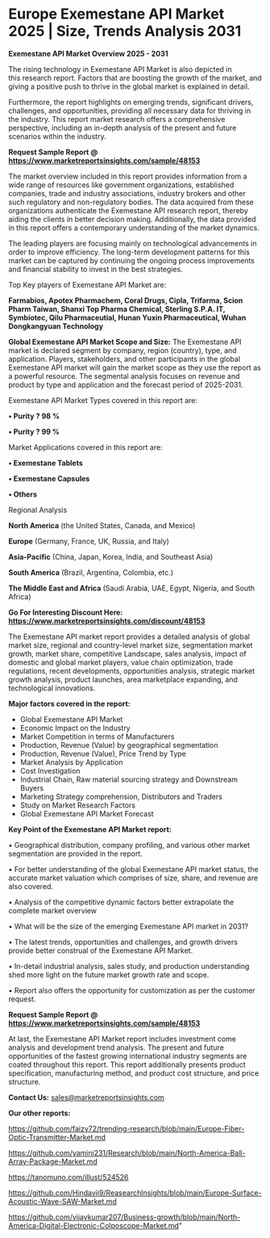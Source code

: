 # Europe Exemestane API Market 2025 | Size, Trends Analysis 2031

<Strong> Exemestane API Market Overview 2025 - 2031</strong>

The rising technology in Exemestane API Market is also depicted in this research report. Factors that are boosting the growth of the market, and giving a positive push to thrive in the global market is explained in detail.

Furthermore, the report highlights on emerging trends, significant drivers, challenges, and opportunities, providing all necessary data for thriving in the industry. This report market research offers a comprehensive perspective, including an in-depth analysis of the present and future scenarios within the industry.

<strong>Request Sample Report @ <a href=https://www.marketreportsinsights.com/sample/48153>https://www.marketreportsinsights.com/sample/48153</a></strong>

The market overview included in this report provides information from a wide range of resources like government organizations, established companies, trade and industry associations, industry brokers and other such regulatory and non-regulatory bodies. The data acquired from these organizations authenticate the Exemestane API research report, thereby aiding the clients in better decision making. Additionally, the data provided in this report offers a contemporary understanding of the market dynamics.

The leading players are focusing mainly on technological advancements in order to improve efficiency. The long-term development patterns for this market can be captured by continuing the ongoing process improvements and financial stability to invest in the best strategies.

Top Key players of Exemestane API Market are:

<strong>Farmabios, Apotex Pharmachem, Coral Drugs, Cipla, Trifarma, Scion Pharm Taiwan, Shanxi Top Pharma Chemical, Sterling S.P.A. IT, Symbiotec, Qilu Pharmaceutial, Hunan Yuxin Pharmaceutical, Wuhan Dongkangyuan Technology</strong>

<strong><b>Global Exemestane API Market Scope and Size:</b></strong>
The Exemestane API market is declared segment by company, region (country), type, and application. Players, stakeholders, and other participants in the global Exemestane API market will gain the market scope as they use the report as a powerful resource. The segmental analysis focuses on revenue and product by type and application and the forecast period of 2025-2031.

Exemestane API Market Types covered in this report are:

<strong>•  Purity ? 98 %

•  Purity ? 99 %</strong>

Market Applications covered in this report are:

<strong>•  Exemestane Tablets

•  Exemestane Capsules

•  Others</strong> 

Regional Analysis

<strong>North America</strong> (the United States, Canada, and Mexico)

<strong>Europe</strong> (Germany, France, UK, Russia, and Italy)

<strong>Asia-Pacific</strong> (China, Japan, Korea, India, and Southeast Asia)

<strong>South America</strong> (Brazil, Argentina, Colombia, etc.)

<strong>The Middle East and Africa</strong> (Saudi Arabia, UAE, Egypt, Nigeria, and South Africa)

<strong>Go For Interesting Discount Here: <a href=https://www.marketreportsinsights.com/discount/48153>https://www.marketreportsinsights.com/discount/48153</a></strong>

The Exemestane API market report provides a detailed analysis of global market size, regional and country-level market size, segmentation market growth, market share, competitive Landscape, sales analysis, impact of domestic and global market players, value chain optimization, trade regulations, recent developments, opportunities analysis, strategic market growth analysis, product launches, area marketplace expanding, and technological innovations.

<strong><b>Major factors covered in the report:</b></strong>
<ul>
  <li>Global Exemestane API Market </li>
  <li>Economic Impact on the Industry</li>
  <li>Market Competition in terms of Manufacturers</li>
  <li>Production, Revenue (Value) by geographical segmentation</li>
  <li>Production, Revenue (Value), Price Trend by Type</li>
  <li>Market Analysis by Application</li>
  <li>Cost Investigation</li>
  <li>Industrial Chain, Raw material sourcing strategy and Downstream Buyers</li>
  <li>Marketing Strategy comprehension, Distributors and Traders</li>
  <li>Study on Market Research Factors</li>
  <li>Global Exemestane API Market Forecast</li>
</ul>

<strong><b>Key Point of the Exemestane API Market report:</b></strong>

• Geographical distribution, company profiling, and various other market segmentation are provided in the report.

• For better understanding of the global Exemestane API market status, the accurate market valuation which comprises of size, share, and revenue are also covered.

• Analysis of the competitive dynamic factors better extrapolate the complete market overview

• What will be the size of the emerging Exemestane API market in 2031?

• The latest trends, opportunities and challenges, and growth drivers provide better construal of the Exemestane API Market.

• In-detail industrial analysis, sales study, and production understanding shed more light on the future market growth rate and scope.

• Report also offers the opportunity for customization as per the customer request.

<strong>Request Sample Report @ <a href=https://www.marketreportsinsights.com/sample/48153>https://www.marketreportsinsights.com/sample/48153</a></strong>

At last, the Exemestane API Market report includes investment come analysis and development trend analysis. The present and future opportunities of the fastest growing international industry segments are coated throughout this report. This report additionally presents product specification, manufacturing method, and product cost structure, and price structure.

<strong>Contact Us:</strong>
sales@marketreportsinsights.com

<strong>Our other reports:</strong>

<a href=https://github.com/faizy72/trending-research/blob/main/Europe-Fiber-Optic-Transmitter-Market.md>https://github.com/faizy72/trending-research/blob/main/Europe-Fiber-Optic-Transmitter-Market.md</a>

<a href=https://github.com/yamini231/Research/blob/main/North-America-Ball-Array-Package-Market.md>https://github.com/yamini231/Research/blob/main/North-America-Ball-Array-Package-Market.md</a>

<a href=https://tanomuno.com/illust/524526>https://tanomuno.com/illust/524526</a>

<a href=https://github.com/Hindavii9/ReasearchInsights/blob/main/Europe-Surface-Acoustic-Wave-SAW-Market.md>https://github.com/Hindavii9/ReasearchInsights/blob/main/Europe-Surface-Acoustic-Wave-SAW-Market.md</a>

<a href=https://github.com/vijaykumar207/Business-growth/blob/main/North-America-Digital-Electronic-Colposcope-Market.md>https://github.com/vijaykumar207/Business-growth/blob/main/North-America-Digital-Electronic-Colposcope-Market.md</a>"
